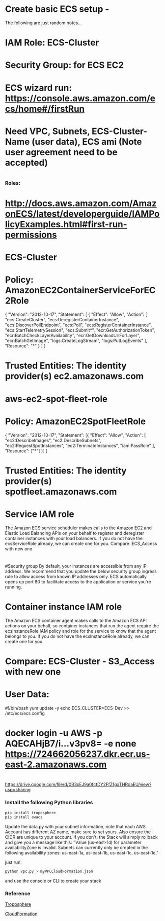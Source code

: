 # Create basic ECS setup -

The following are just random notes...

# IAM Role: ECS-Cluster
# Security Group: for ECS EC2
# ECS wizard run: https://console.aws.amazon.com/ecs/home#/firstRun
#
# Need VPC, Subnets, ECS-Cluster-Name (user data), ECS ami (Note user agreement need to be accepted)
#
### Roles:
# http://docs.aws.amazon.com/AmazonECS/latest/developerguide/IAMPolicyExamples.html#first-run-permissions
#
# ECS-Cluster
#    Policy: AmazonEC2ContainerServiceForEC2Role
{
  "Version": "2012-10-17",
  "Statement": [
    {
      "Effect": "Allow",
      "Action": [
        "ecs:CreateCluster",
        "ecs:DeregisterContainerInstance",
        "ecs:DiscoverPollEndpoint",
        "ecs:Poll",
        "ecs:RegisterContainerInstance",
        "ecs:StartTelemetrySession",
        "ecs:Submit*",
        "ecr:GetAuthorizationToken",
        "ecr:BatchCheckLayerAvailability",
        "ecr:GetDownloadUrlForLayer",
        "ecr:BatchGetImage",
        "logs:CreateLogStream",
        "logs:PutLogEvents"
      ],
      "Resource": "*"
    }
  ]
}
# Trusted Entities: The identity provider(s) ec2.amazonaws.com
#
# aws-ec2-spot-fleet-role
#     Policy: AmazonEC2SpotFleetRole
{
  "Version": "2012-10-17",
  "Statement": [{
    "Effect": "Allow",
    "Action": [
       "ec2:DescribeImages",
       "ec2:DescribeSubnets",
       "ec2:RequestSpotInstances",
       "ec2:TerminateInstances",
       "iam:PassRole"
        ],
    "Resource": ["*"]
  }]
}
# Trusted Entities: The identity provider(s) spotfleet.amazonaws.com
#
#
# Service IAM role
  The Amazon ECS service scheduler makes calls to the Amazon EC2 and Elastic Load Balancing APIs on your behalf to register and deregister container instances with your load balancers. If you do not have the ecsServiceRole already, we can create one for you.
 Compare: ECS_Access with new one

#
#
#Security group
 By default, your instances are accessible from any IP address. We recommend that you update the below security group ingress rule to allow access from known IP addresses only. ECS automatically opens up port 80 to facilitate access to the application or service you're running.
#
#
# Container instance IAM role
  The Amazon ECS container agent makes calls to the Amazon ECS API actions on your behalf, so container instances that run the agent require the ecsInstanceRole IAM policy and role for the service to know that the agent belongs to you. If you do not have the ecsInstanceRole already, we can create one for you.
#  Compare: ECS-Cluster - S3_Access with new one
#
#
#
#
# User Data:
#!/bin/bash
yum update -y
echo ECS_CLUSTER=ECS-Dev >> /etc/ecs/ecs.config
#
#
#
#
#
#
#
#
#
#
#
#
#
#
#
#
# docker login -u AWS -p AQECAHjB7/i...v3pv8= -e none https://724662056237.dkr.ecr.us-east-2.amazonaws.com

#
#
#


https://drive.google.com/file/d/0B3xEJ9a0fctDY2FfZ1gxTHRoaEU/view?usp=sharing

### Install the following Python libraries 

```bash
pip install troposphere
pip install awacs
```

Update the data.py with your subnet information, note that each AWS Account has different AZ name, make sure to set yours.
Also ensure the CIDR are unique to your account. If you don't, the Stack will simply rollback and give you a message like this: "Value (us-east-1d) for parameter availabilityZone is invalid. Subnets can currently only be created in the following availability zones: us-east-1a, us-east-1b, us-east-1c, us-east-1e."


just run: 
```bash
python vpc.py > myVPCCloudFormation.json
```

and use the console or CLI to create your stack

### Reference

[Troposphere](https://github.com/cloudtools/troposphere)

[CloudFormation](https://aws.amazon.com/documentation/cloudformation/)
